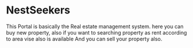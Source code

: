 # NestSeekers
This Portal is basically the Real estate management system. here you can buy new property, also if you want to searching property as rent according to area vise also is available And you can sell your property also.
